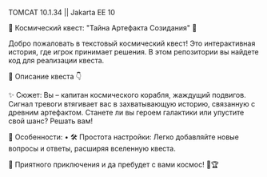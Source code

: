 TOMCAT 10.1.34 || Jakarta EE 10

🚀 Космический квест: "Тайна Артефакта Созидания" 🌌

Добро пожаловать в текстовый космический квест! 
Это интерактивная история, где игрок принимает решения. 
В этом репозитории вы найдете код для реализации квеста.

📜 Описание квеста 👇

✨ Сюжет: 
Вы – капитан космического корабля, жаждущий подвигов. 
Сигнал тревоги втягивает вас в захватывающую историю, связанную с древним артефактом. 
Станете ли вы героем галактики или упустите свой шанс? Решать вам!

📌 Особенности: 
• 🛠 Простота настройки: Легко добавляйте новые вопросы и ответы, расширяя вселенную квеста.

🌠 Приятного приключения и да пребудет с вами космос! 🌌🏆
